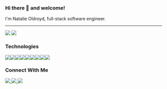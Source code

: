 ### Hi there 👋 and welcome!


I'm Natalie Oldroyd, full-stack software engineer.

---



<div style="width: 100%, display:flex">
  <img align="top" src="https://github-readme-stats.vercel.app/api?username=natoh19&show_icons=true&theme=radical&border_radius=30&count_private=true"/>
  <img src="https://github-readme-stats.vercel.app/api/top-langs/?username=natoh19&theme=radical&border_radius=30&count_private=true" />
</div>




### Technologies
<div style="display:flex">

<img src="https://img.shields.io/badge/JavaScript-F7DF1E?style=for-the-badge&logo=javascript&logoColor=black" />
<img src="https://img.shields.io/badge/React-20232A?style=for-the-badge&logo=react&logoColor=61DAFB" />
<img src="https://img.shields.io/badge/Redux-593D88?style=for-the-badge&logo=redux&logoColor=white%22%3E" />
<img src="https://img.shields.io/badge/Flask-000000?style=for-the-badge&logo=flask&logoColor=white%22%3E" />
<img src="https://img.shields.io/badge/Node.js-43853D?style=for-the-badge&logo=node.js&logoColor=white%22/%3E" />
<img src="https://img.shields.io/badge/PostgreSQL-316192?style=for-the-badge&logo=postgresql&logoColor=white" />
<img src="https://img.shields.io/badge/Express.js-000000?style=for-the-badge&logo=express&logoColor=white" />
<img src="https://img.shields.io/badge/CSS-239120?&style=for-the-badge&logo=css3&logoColor=white%22%3E" />
<img src="https://img.shields.io/badge/kotlin-230095D5?style=for-the-badge&logo=kotlin&logoColor=white%22%3E" />
</div>

### Connect With Me
<a href="https://www.linkedin.com/in/natalie-oldroyd/" target="_blank">
<img src="https://img.shields.io/badge/LinkedIn-0077B5?style=for-the-badge&logo=linkedin&logoColor=white" />
</a>

<a href="https://natoh19.github.io/" target="_blank">
<img src="https://img.shields.io/badge/Portfolio-FF0000?style=for-the-badge&logo=rss&logoColor=white" />
</a>

<a href="mailto: natoh18@gmail.com" target="_blank">
<img src="https://img.shields.io/badge/Email-0000FF?style=for-the-badge&logo=gmail&logoColor=white" />
</a>






<!--
Here are some ideas to get you started:


- 🌱 I’m currently learning ...
- 👯 I’m looking to collaborate on ...
- 🤔 I’m looking for help with ...
- 💬 Ask me about ...
- 📫 How to reach me: ...
- 😄 Pronouns: ...
- ⚡ Fun fact: ...
-->
